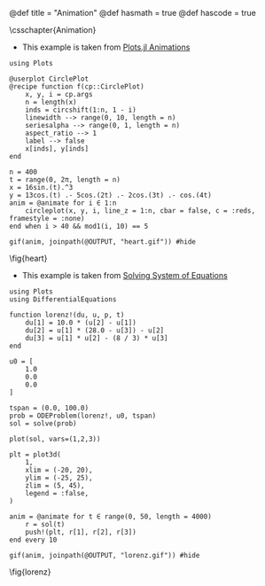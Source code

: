 @def title = "Animation"
@def hasmath = true
@def hascode = true

\csschapter{Animation}

- This example is taken from [Plots.jl Animations](https://docs.juliaplots.org/latest/animations/)

```julia:gifplot
using Plots

@userplot CirclePlot
@recipe function f(cp::CirclePlot)
    x, y, i = cp.args
    n = length(x)
    inds = circshift(1:n, 1 - i)
    linewidth --> range(0, 10, length = n)
    seriesalpha --> range(0, 1, length = n)
    aspect_ratio --> 1
    label --> false
    x[inds], y[inds]
end

n = 400
t = range(0, 2π, length = n)
x = 16sin.(t).^3
y = 13cos.(t) .- 5cos.(2t) .- 2cos.(3t) .- cos.(4t)
anim = @animate for i ∈ 1:n
    circleplot(x, y, i, line_z = 1:n, cbar = false, c = :reds, framestyle = :none)
end when i > 40 && mod1(i, 10) == 5

gif(anim, joinpath(@OUTPUT, "heart.gif")) #hide
```

\fig{heart}


- This example is taken from [Solving System of Equations](https://docs.sciml.ai/latest/tutorials/ode_example/#Example-2:-Solving-Systems-of-Equations-1)

```julia:lorenz
using Plots
using DifferentialEquations

function lorenz!(du, u, p, t)
    du[1] = 10.0 * (u[2] - u[1])
    du[2] = u[1] * (28.0 - u[3]) - u[2]
    du[3] = u[1] * u[2] - (8 / 3) * u[3]
end

u0 = [
    1.0
    0.0
    0.0
]

tspan = (0.0, 100.0)
prob = ODEProblem(lorenz!, u0, tspan)
sol = solve(prob)

plot(sol, vars=(1,2,3))

plt = plot3d(
    1,
    xlim = (-20, 20),
    ylim = (-25, 25),
    zlim = (5, 45),
    legend = :false,
)

anim = @animate for t ∈ range(0, 50, length = 4000)
    r = sol(t)
    push!(plt, r[1], r[2], r[3])
end every 10

gif(anim, joinpath(@OUTPUT, "lorenz.gif")) #hide
```

\fig{lorenz}
